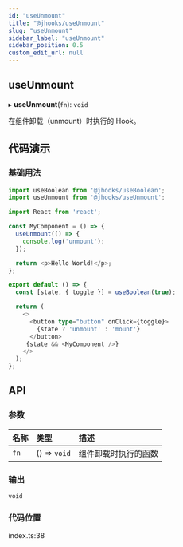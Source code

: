 ```yaml
---
id: "useUnmount"
title: "@jhooks/useUnmount"
slug: "useUnmount"
sidebar_label: "useUnmount"
sidebar_position: 0.5
custom_edit_url: null
---
```


## useUnmount

▸ **useUnmount**(`fn`): `void`

在组件卸载（unmount）时执行的 Hook。

## 代码演示

### 基础用法

```typescript
import useBoolean from '@jhooks/useBoolean';
import useUnmount from '@jhooks/useUnmount';

import React from 'react';

const MyComponent = () => {
  useUnmount(() => {
    console.log('unmount');
  });

  return <p>Hello World!</p>;
};

export default () => {
  const [state, { toggle }] = useBoolean(true);

  return (
    <>
      <button type="button" onClick={toggle}>
        {state ? 'unmount' : 'mount'}
      </button>
     {state && <MyComponent />}
    </>
  );
};
```

## API

### 参数

| 名称 | 类型 | 描述 |
| :------ | :------ | :------ |
| `fn` | () => `void` | 组件卸载时执行的函数 |

### 输出

`void`

### 代码位置

index.ts:38

